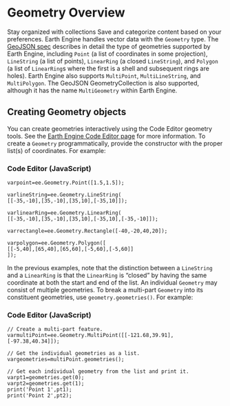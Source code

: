  
#  Geometry Overview
Stay organized with collections  Save and categorize content based on your preferences. 
Earth Engine handles vector data with the `Geometry` type. The [GeoJSON spec](http://geojson.org/geojson-spec.html) describes in detail the type of geometries supported by Earth Engine, including `Point` (a list of coordinates in some projection), `LineString` (a list of points), `LinearRing` (a closed `LineString`), and `Polygon` (a list of `LinearRing`s where the first is a shell and subsequent rings are holes). Earth Engine also supports `MultiPoint`, `MultiLineString`, and `MultiPolygon`. The GeoJSON GeometryCollection is also supported, although it has the name `MultiGeometry` within Earth Engine.
## Creating Geometry objects
You can create geometries interactively using the Code Editor geometry tools. See the [Earth Engine Code Editor page](https://developers.google.com/earth-engine/guides/playground#geometry-tools) for more information. To create a `Geometry` programmatically, provide the constructor with the proper list(s) of coordinates. For example:
### Code Editor (JavaScript)
```
varpoint=ee.Geometry.Point([1.5,1.5]);

varlineString=ee.Geometry.LineString(
[[-35,-10],[35,-10],[35,10],[-35,10]]);

varlinearRing=ee.Geometry.LinearRing(
[[-35,-10],[35,-10],[35,10],[-35,10],[-35,-10]]);

varrectangle=ee.Geometry.Rectangle([-40,-20,40,20]);

varpolygon=ee.Geometry.Polygon([
[[-5,40],[65,40],[65,60],[-5,60],[-5,60]]
]);
```

In the previous examples, note that the distinction between a `LineString` and a `LinearRing` is that the `LinearRing` is “closed” by having the same coordinate at both the start and end of the list.
An individual `Geometry` may consist of multiple geometries. To break a multi-part `Geometry` into its constituent geometries, use `geometry.geometries()`. For example:
### Code Editor (JavaScript)
```
// Create a multi-part feature.
varmultiPoint=ee.Geometry.MultiPoint([[-121.68,39.91],[-97.38,40.34]]);

// Get the individual geometries as a list.
vargeometries=multiPoint.geometries();

// Get each individual geometry from the list and print it.
varpt1=geometries.get(0);
varpt2=geometries.get(1);
print('Point 1',pt1);
print('Point 2',pt2);
```

